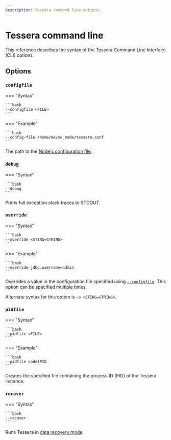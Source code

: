 ```yaml
---
Description: Tessera command line options.
---
```


# Tessera command line

This reference describes the syntax of the Tessera Command Line Interface (CLI) options.

## Options

### `configfile`

=== "Syntax"

    ```bash
    --configfile <FILE>
    ```

=== "Example"

    ```bash
    --config-file /home/me/me_node/tessera.conf
    ```

The path to the [Node's configuration file](../../HowTo/Configure/Tessera.md).

### `debug`

=== "Syntax"

    ```bash
    --debug
    ```

Prints full exception stack traces to STDOUT.

### `override`

=== "Syntax"

    ```bash
    --override <STING=STRING>
    ```

=== "Example"

    ```bash
    --override jdbc.username=admin
    ```

Overrides a value in the configuration file specified using [`--configfile`](#configfile). This
option can be specified multiple times.

Alternate syntax for this option is `-o <STING=STRING>`.

### `pidfile`

=== "Syntax"

    ```bash
    --pidfile <FILE>
    ```

=== "Example"

    ```bash
    --pidfile node1PID
    ```

Creates the specified file containing the process ID (PID) of the Tessera instance.

### `recover`

=== "Syntax"

    ```bash
    --recover
    ```

Runs Tessera in [data recovery mode](../../HowTo/Configure/Data-Recovery.md).

